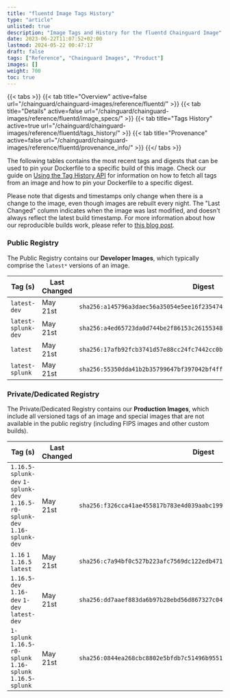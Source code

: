 ```yaml
---
title: "fluentd Image Tags History"
type: "article"
unlisted: true
description: "Image Tags and History for the fluentd Chainguard Image"
date: 2023-06-22T11:07:52+02:00
lastmod: 2024-05-22 00:47:17
draft: false
tags: ["Reference", "Chainguard Images", "Product"]
images: []
weight: 700
toc: true
---
```


{{< tabs >}}
{{< tab title="Overview" active=false url="/chainguard/chainguard-images/reference/fluentd/" >}}
{{< tab title="Details" active=false url="/chainguard/chainguard-images/reference/fluentd/image_specs/" >}}
{{< tab title="Tags History" active=true url="/chainguard/chainguard-images/reference/fluentd/tags_history/" >}}
{{< tab title="Provenance" active=false url="/chainguard/chainguard-images/reference/fluentd/provenance_info/" >}}
{{</ tabs >}}

The following tables contains the most recent tags and digests that can be used to pin your Dockerfile to a specific build of this image. Check our guide on [Using the Tag History API](/chainguard/chainguard-images/using-the-tag-history-api/) for information on how to fetch all tags from an image and how to pin your Dockerfile to a specific digest.

Please note that digests and timestamps only change when there is a change to the image, even though images are rebuilt every night. The "Last Changed" column indicates when the image was last modified, and doesn't always reflect the latest build timestamp. For more information about how our reproducible builds work, please refer to [this blog post](https://www.chainguard.dev/unchained/reproducing-chainguards-reproducible-image-builds).

### Public Registry
The Public Registry contains our **Developer Images**, which typically comprise the `latest*` versions of an image.

| Tag (s)              | Last Changed | Digest                                                                    |
|----------------------|--------------|---------------------------------------------------------------------------|
|  `latest-dev`        | May 21st     | `sha256:a145796a3daec56a35054e5ee16f235474a36c70bcfc15b0d1c17b21ea28cf7a` |
|  `latest-splunk-dev` | May 21st     | `sha256:a4ed65723da0d744be2f86153c26155348181cc608225b1ce92a237a8da32a2f` |
|  `latest`            | May 21st     | `sha256:17afb92fcb3741d57e88cc24fc7442cc0b20a94e4807d24efa222951b7191574` |
|  `latest-splunk`     | May 21st     | `sha256:55350dda41b2b35799647bf397042bf4ff04e2599f5ac084e594e180a3c10d24` |


### Private/Dedicated Registry
The Private/Dedicated Registry contains our **Production Images**, which include all versioned tags of an image and special images that are not available in the public registry (including FIPS images and other custom builds).

| Tag (s)                                                                      | Last Changed | Digest                                                                    |
|------------------------------------------------------------------------------|--------------|---------------------------------------------------------------------------|
|  `1.16.5-splunk-dev` `1-splunk-dev` `1.16.5-r0-splunk-dev` `1.16-splunk-dev` | May 21st     | `sha256:f326cca41ae455817b783e4d039aabc19978341db0ca55fd2a7cec4f044e87ed` |
|  `1.16` `1` `1.16.5` `latest`                                                | May 21st     | `sha256:c7a94bf0c527b223afc7569dc122edb471e0812f23b3696340f316fc8af368de` |
|  `1.16.5-dev` `1.16-dev` `1-dev` `latest-dev`                                | May 21st     | `sha256:dd7aaef883da6b97b28ebd56d867327c049b02da286e2af9d8defd4e4b3df917` |
|  `1-splunk` `1.16.5-r0-splunk` `1.16-splunk` `1.16.5-splunk`                 | May 21st     | `sha256:0844ea268cbc8802e5bfdb7c51496b9551b39c87d981bc3594fb5d44354a0820` |

